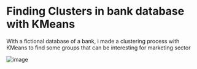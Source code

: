 # Finding Clusters in bank database with KMeans

With a fictional database of a bank, i made a clustering process with KMeans to find some groups that can be interesting for marketing sector

![image](https://user-images.githubusercontent.com/49773254/145990350-25ccc703-d5a0-4653-913e-d80e5cf79441.png)
